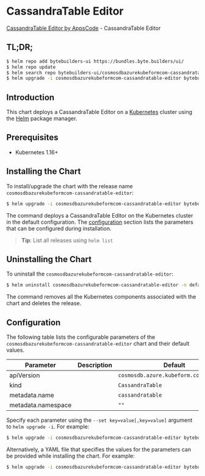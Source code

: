# CassandraTable Editor

[CassandraTable Editor by AppsCode](https://byte.builders) - CassandraTable Editor

## TL;DR;

```bash
$ helm repo add bytebuilders-ui https://bundles.byte.builders/ui/
$ helm repo update
$ helm search repo bytebuilders-ui/cosmosdbazurekubeformcom-cassandratable-editor --version=v0.4.16
$ helm upgrade -i cosmosdbazurekubeformcom-cassandratable-editor bytebuilders-ui/cosmosdbazurekubeformcom-cassandratable-editor -n default --create-namespace --version=v0.4.16
```

## Introduction

This chart deploys a CassandraTable Editor on a [Kubernetes](http://kubernetes.io) cluster using the [Helm](https://helm.sh) package manager.

## Prerequisites

- Kubernetes 1.16+

## Installing the Chart

To install/upgrade the chart with the release name `cosmosdbazurekubeformcom-cassandratable-editor`:

```bash
$ helm upgrade -i cosmosdbazurekubeformcom-cassandratable-editor bytebuilders-ui/cosmosdbazurekubeformcom-cassandratable-editor -n default --create-namespace --version=v0.4.16
```

The command deploys a CassandraTable Editor on the Kubernetes cluster in the default configuration. The [configuration](#configuration) section lists the parameters that can be configured during installation.

> **Tip**: List all releases using `helm list`

## Uninstalling the Chart

To uninstall the `cosmosdbazurekubeformcom-cassandratable-editor`:

```bash
$ helm uninstall cosmosdbazurekubeformcom-cassandratable-editor -n default
```

The command removes all the Kubernetes components associated with the chart and deletes the release.

## Configuration

The following table lists the configurable parameters of the `cosmosdbazurekubeformcom-cassandratable-editor` chart and their default values.

|     Parameter      | Description |                      Default                      |
|--------------------|-------------|---------------------------------------------------|
| apiVersion         |             | <code>cosmosdb.azure.kubeform.com/v1alpha1</code> |
| kind               |             | <code>CassandraTable</code>                       |
| metadata.name      |             | <code>cassandratable</code>                       |
| metadata.namespace |             | <code>""</code>                                   |


Specify each parameter using the `--set key=value[,key=value]` argument to `helm upgrade -i`. For example:

```bash
$ helm upgrade -i cosmosdbazurekubeformcom-cassandratable-editor bytebuilders-ui/cosmosdbazurekubeformcom-cassandratable-editor -n default --create-namespace --version=v0.4.16 --set apiVersion=cosmosdb.azure.kubeform.com/v1alpha1
```

Alternatively, a YAML file that specifies the values for the parameters can be provided while
installing the chart. For example:

```bash
$ helm upgrade -i cosmosdbazurekubeformcom-cassandratable-editor bytebuilders-ui/cosmosdbazurekubeformcom-cassandratable-editor -n default --create-namespace --version=v0.4.16 --values values.yaml
```
